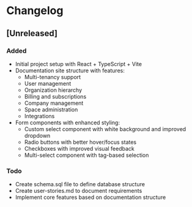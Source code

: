 # Changelog

## [Unreleased]

### Added
- Initial project setup with React + TypeScript + Vite
- Documentation site structure with features:
  - Multi-tenancy support
  - User management
  - Organization hierarchy
  - Billing and subscriptions
  - Company management
  - Space administration
  - Integrations
- Form components with enhanced styling:
  - Custom select component with white background and improved dropdown
  - Radio buttons with better hover/focus states
  - Checkboxes with improved visual feedback
  - Multi-select component with tag-based selection

### Todo
- Create schema.sql file to define database structure
- Create user-stories.md to document requirements
- Implement core features based on documentation structure